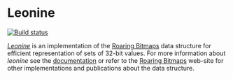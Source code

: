 Leonine
=======

[![Build status][travis-badge]][travis-link]

[*Leonine*][1] is an implementation of the [Roaring Bitmaps][2] data
structure for efficient representation of sets of 32-bit values.  For
more information about *leonine* see the [documentation][3] or refer
to the [Roaring Bitmaps][2] web-site for other implementations and
publications about the data structure.

[1]: https://github.com/thsutton/leonine
[2]: http://www.roaringbitmaps.org/
[3]: https://hackage.haskell.org/package/leonine/docs/Data-Leonine.html

[travis-link]: https://travis-ci.org/thsutton/leonine
[travis-badge]: https://travis-ci.org/thsutton/leonine.svg?branch=master
